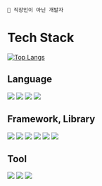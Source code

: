 <!--
**illdangag/illdangag** is a ✨ _special_ ✨ repository because its `README.md` (this file) appears on your GitHub profile.

Here are some ideas to get you started:

- 🔭 I’m currently working on ...
- 🌱 I’m currently learning ...
- 👯 I’m looking to collaborate on ...
- 🤔 I’m looking for help with ...
- 💬 Ask me about ...
- 📫 How to reach me: ...
- 😄 Pronouns: ...
- ⚡ Fun fact: ...
-->

```text
💬 직장인이 아닌 개발자
```

# Tech Stack
[![Top Langs](https://github-readme-stats.vercel.app/api/top-langs/?username=illdangag&layout=compact)](https://github.com/anuraghazra/github-readme-stats)

## Language
<img src="https://img.shields.io/badge/Java-FFFFFF?style=flat&logo=openjdk&logoColor=black"/> <img src="https://img.shields.io/badge/JavaScript-F7DF1E?style=flat&logo=JavaScript&logoColor=black"/> <img src="https://img.shields.io/badge/TypeScript-3178C6?style=flat&logo=TypeScript&logoColor=white"/> <img src="https://img.shields.io/badge/CSS3-1572B6?style=flat&logo=CSS3&logoColor=white"/>

## Framework, Library
<img src="https://img.shields.io/badge/Spring-6DB33F?style=flat&logo=Spring&logoColor=white"/> <img src="https://img.shields.io/badge/SpringBoot-6DB33F?style=flat&logo=SpringBoot&logoColor=white"/> <img src="https://img.shields.io/badge/MySQL-4479A1?style=flat&logo=mysql&logoColor=white"/> <img src="https://img.shields.io/badge/CouchDB-E42528?style=flat&logo=apachecouchdb&logoColor=white"/> <img src="https://img.shields.io/badge/React-61DAFB?style=flat&logo=React&logoColor=black"/> <img src="https://img.shields.io/badge/Next.js-000000?style=flat&logo=nextdotjs&logoColor=white"/>

## Tool
<img src="https://img.shields.io/badge/Intellij-000000?style=flat&logo=intellijidea&logoColor=white"/> <img src="https://img.shields.io/badge/VSCode-007ACC?style=flat&logo=visualstudiocode&logoColor=white"/> <img src="https://img.shields.io/badge/Git-F05032?style=flat&logo=git&logoColor=white"/>
